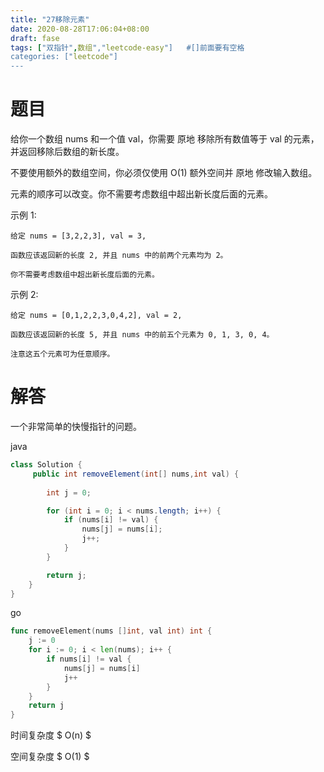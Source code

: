 ```yaml
---
title: "27移除元素"
date: 2020-08-28T17:06:04+08:00
draft: fase
tags: ["双指针",数组","leetcode-easy"]   #[]前面要有空格
categories: ["leetcode"]
---
```

# 题目
给你一个数组 nums 和一个值 val，你需要 原地 移除所有数值等于 val 的元素，并返回移除后数组的新长度。<!--more-->

不要使用额外的数组空间，你必须仅使用 O(1) 额外空间并 原地 修改输入数组。

元素的顺序可以改变。你不需要考虑数组中超出新长度后面的元素。


示例 1:
```
给定 nums = [3,2,2,3], val = 3,

函数应该返回新的长度 2, 并且 nums 中的前两个元素均为 2。

你不需要考虑数组中超出新长度后面的元素。
```
示例 2:
```
给定 nums = [0,1,2,2,3,0,4,2], val = 2,

函数应该返回新的长度 5, 并且 nums 中的前五个元素为 0, 1, 3, 0, 4。

注意这五个元素可为任意顺序。
```



# 解答

一个非常简单的快慢指针的问题。

java 

```java
class Solution {
     public int removeElement(int[] nums,int val) {
  
        int j = 0;

        for (int i = 0; i < nums.length; i++) {
            if (nums[i] != val) {
                nums[j] = nums[i];
                j++;
            }
        }

        return j;
    }
}

```



go

```go
func removeElement(nums []int, val int) int {
	j := 0
	for i := 0; i < len(nums); i++ {
		if nums[i] != val {
			nums[j] = nums[i]
			j++
		}
	}
	return j
}
```

时间复杂度 $ O(n) $

空间复杂度 $ O(1) $

